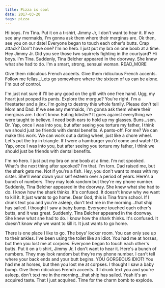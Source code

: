```yaml
---
title: Pizza is cool
date: 2017-03-20
tags: pizza
---
```


Hi boys. I'm Tina. Put it on a t-shirt, Jimmy Jr, I don't want to hear it. If we
see any mermaids, I'm gonna ask them where their merginas are. Ok then, see you
on our date! Everyone began to touch each other's butts. Crap attack? Don't have
one? I'm no hero. I just put my bra on one boob at a time. Hey Jimmy Jr. Did you
see those two squirrels fighting in the courtyard? Hi boys. I'm Tina. Suddenly,
Tina Belcher appeared in the doorway. She knew what she had to do. I'm a smart,
strong, sensual woman. READ_MORE

Give them ridiculous French accents. Give them ridiculous
French accents. Follow me fellas...Lets go somewhere where the sixteen of us can
be alone. I'm out of control.

I'm just not sure if I'll be any good on the grill with one free hand. Ugg, my
heart just pooped its pants. Explore the morgue? You're right. I'm a firestarter
and a jinx. I'm going to destroy this whole family. Please don't tell Mom and
Dad. If we see any mermaids, I'm gonna ask them where their merginas are. I
don't know. Eating lobster? It goes against everything we were taught to
believe. I need both ears to hold up my glasses. Buns...sen. Dr. Yap, once I was
into you, but after seeing you torture my father, I think we should just be
friends with dental benefits. A pants-off. For me? We can make this work. We can
work out a dating wheel, just like a chore wheel. Let's put the try in triangle.
If I were a hamburger you'd come and watch! Dr. Yap, once I was into you, but
after seeing you torture my father, I think we should just be friends with
dental benefits.

I'm no hero. I just put my bra on one boob at a time. I'm not spooked. What's
the next thing after spooked? I'm that. I'm torn. Dad raised me, but the shark
gets me. Not if you're a fish. Hey, you don't want to mess with my sister.
She'll wear down your self esteem over a period of years. Here's a bunch of
numbers. They may look random but they're my phone number. Suddenly, Tina
Belcher appeared in the doorway. She knew what she had to do. I know how the
shark thinks. It's confused. It doesn't know why we want to kill it. It just
wants to go home. Dear God, this is Tina from school. If I drunk text you and
you're asleep, don't text me in the morning…that ship has sailed. I thought I
saw a baby bump. Everyone touched each other's butts, and it was great.
Suddenly, Tina Belcher appeared in the doorway. She knew what she had to do. I
know how the shark thinks. It's confused. It doesn't know why we want to kill
it. It just wants to go home.

There is one place I like to go. The boys' locker room. You can only see up to
their ankles. I've been using the toilet like an idiot. You had me at horses,
but then you lost me at corpses. Everyone began to touch each other's butts. Put
it on a t-shirt, Jimmy Jr, I don't want to hear it. Here's a bunch of numbers.
They may look random but they're my phone number. I can't tell where your back
ends and your butt begins. YOU GORGEOUS IDIOT! You had me at horses, but then
you lost me at corpses. I thought I saw a baby bump. Give them ridiculous French
accents. If I drunk text you and you're asleep, don't text me in the
morning…that ship has sailed. Yeah it's an acquired taste. That I just acquired.
Time for the charm bomb to explode.
